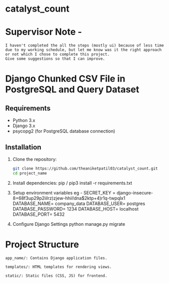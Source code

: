 # catalyst_count

# Supervisor Note - 
    I haven't completed the all the steps (mostly ui) because of less time due to my working schedule, but let me know was it the right approach or not which I chose to complete this project. 
    Give some suggestions so that I can improve.
# Django Chunked CSV File in PostgreSQL and Query Dataset


## Requirements
- Python 3.x
- Django 3.x
- psycopg2 (for PostgreSQL database connection)

## Installation
1. Clone the repository:
   ```bash
   git clone https://github.com/theaniketpatil03/catalyst_count.git
   cd project_name

2. Install dependencies:
    pip / pip3 install -r requirements.txt

3. Setup environment variables
    eg - 
        SECRET_KEY = django-insecure-8+68f3up29p2iilrz)zjew-hhii!dna$2ktp+4)r1q-twpqlx1
        DATABASE_NAME= company_data
        DATABASE_USER= postgres
        DATABASE_PASSWORD= 1234
        DATABASE_HOST= localhost
        DATABASE_PORT= 5432

3. Configure Django Settings 
    python manage.py migrate

# Project Structure 
    app_name/: Contains Django application files.

    templates/: HTML templates for rendering views.

    static/: Static files (CSS, JS) for frontend.


